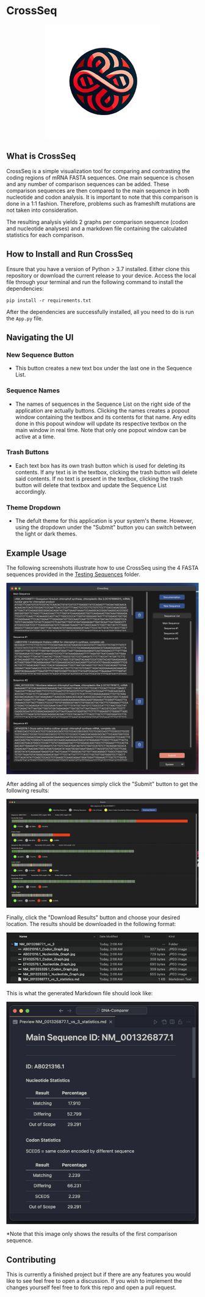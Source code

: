 # CrossSeq

<p align="center">
  <img width="300" height="300" src="https://raw.githubusercontent.com/AhmetMuratAcar/CrossSeq/master/Images/Logo.png">
</p>

## What is CrossSeq
CrossSeq is a simple visualization tool for comparing and contrasting the coding regions of mRNA FASTA sequences. One main sequence is chosen and any number of comparison sequences can be added. These comparison sequences are then compared to the main sequence in both nucleotide and codon analysis. It is important to note that this comparison is done in a 1:1 fashion. Therefore, problems such as frameshift mutations are not taken into consideration.

The resulting analysis yields 2 graphs per comparison sequence (codon and nucleotide analyses) and a markdown file containing the calculated statistics for each comparison.

## How to Install and Run CrossSeq
Ensure that you have a version of Python > 3.7 installed. Either clone this repository or download the current release to your device. Access the local file through your terminal and run the following command to install the dependencies:
```
pip install -r requirements.txt
```
After the dependencies are successfully installed, all you need to do is run the `App.py` file.

## Navigating the UI

### New Sequence Button
  - This button creates a new text box under the last one in the Sequence List.

### Sequence Names
  - The names of sequences in the Sequence List on the right side of the application are actually buttons. Clicking the names creates a popout window containing the textbox and its contents for that name. Any edits done in this popout window will update its respective textbox on the main window in real time. Note that only one popout window can be active at a time.

### Trash Buttons
  - Each text box has its own trash button which is used for deleting its contents. If any text is in the textbox, clicking the trash button will delete said contents. If no text is present in the textbox, clicking the trash button will delete that textbox and update the Sequence List accordingly. 

### Theme Dropdown
  - The defult theme for this application is your system's theme. However, using the dropdown under the "Submit" button you can switch between the light or dark themes.

## Example Usage
The following screenshots illustrate how to use CrossSeq using the 4 FASTA sequences provided in the [Testing Sequences](https://github.com/AhmetMuratAcar/CrossSeq/tree/master/Testing%20Sequences) folder.

<p align="center">
  <img src="https://github.com/AhmetMuratAcar/CrossSeq/blob/master/Images/Example%20Run/Initial_Comparison.png?raw=true">
</p>

After adding all of the sequences simply click the "Submit" button to get the following results:

<p align="center">
  <img src="https://github.com/AhmetMuratAcar/CrossSeq/blob/master/Images/Example%20Run/Results_Page.png?raw=true">
</p>

Finally, click the "Download Results" button and choose your desired location. The results should be downloaded in the following format:

<p align="center">
  <img src="https://github.com/AhmetMuratAcar/CrossSeq/blob/master/Images/Example%20Run/Downloaded_Folder.png?raw=true">
</p>

This is what the generated Markdown file should look like:

<p align="center">
  <img src="https://github.com/AhmetMuratAcar/CrossSeq/blob/master/Images/Example%20Run/Results_MD.png?raw=true">
</p>

*Note that this image only shows the results of the first comparison sequence.

## Contributing
This is currently a finished project but if there are any features you would like to see feel free to open a discussion. If you wish to implement the changes yourself feel free to fork this repo and open a pull request.